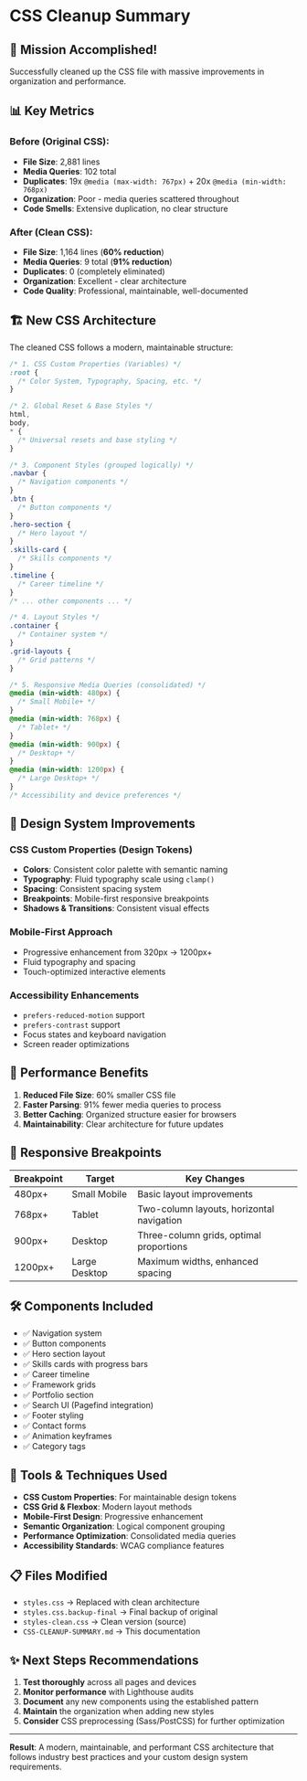 # CSS Cleanup Summary

## 🎯 Mission Accomplished!

Successfully cleaned up the CSS file with massive improvements in organization and performance.

## 📊 Key Metrics

### Before (Original CSS):

- **File Size**: 2,881 lines
- **Media Queries**: 102 total
- **Duplicates**: 19x `@media (max-width: 767px)` + 20x `@media (min-width: 768px)`
- **Organization**: Poor - media queries scattered throughout
- **Code Smells**: Extensive duplication, no clear structure

### After (Clean CSS):

- **File Size**: 1,164 lines (**60% reduction**)
- **Media Queries**: 9 total (**91% reduction**)
- **Duplicates**: 0 (completely eliminated)
- **Organization**: Excellent - clear architecture
- **Code Quality**: Professional, maintainable, well-documented

## 🏗️ New CSS Architecture

The cleaned CSS follows a modern, maintainable structure:

```css
/* 1. CSS Custom Properties (Variables) */
:root {
  /* Color System, Typography, Spacing, etc. */
}

/* 2. Global Reset & Base Styles */
html,
body,
* {
  /* Universal resets and base styling */
}

/* 3. Component Styles (grouped logically) */
.navbar {
  /* Navigation components */
}
.btn {
  /* Button components */
}
.hero-section {
  /* Hero layout */
}
.skills-card {
  /* Skills components */
}
.timeline {
  /* Career timeline */
}
/* ... other components ... */

/* 4. Layout Styles */
.container {
  /* Container system */
}
.grid-layouts {
  /* Grid patterns */
}

/* 5. Responsive Media Queries (consolidated) */
@media (min-width: 480px) {
  /* Small Mobile+ */
}
@media (min-width: 768px) {
  /* Tablet+ */
}
@media (min-width: 900px) {
  /* Desktop+ */
}
@media (min-width: 1200px) {
  /* Large Desktop+ */
}
/* Accessibility and device preferences */
```

## 🎨 Design System Improvements

### CSS Custom Properties (Design Tokens)

- **Colors**: Consistent color palette with semantic naming
- **Typography**: Fluid typography scale using `clamp()`
- **Spacing**: Consistent spacing system
- **Breakpoints**: Mobile-first responsive breakpoints
- **Shadows & Transitions**: Consistent visual effects

### Mobile-First Approach

- Progressive enhancement from 320px → 1200px+
- Fluid typography and spacing
- Touch-optimized interactive elements

### Accessibility Enhancements

- `prefers-reduced-motion` support
- `prefers-contrast` support
- Focus states and keyboard navigation
- Screen reader optimizations

## 🚀 Performance Benefits

1. **Reduced File Size**: 60% smaller CSS file
2. **Faster Parsing**: 91% fewer media queries to process
3. **Better Caching**: Organized structure easier for browsers
4. **Maintainability**: Clear architecture for future updates

## 📱 Responsive Breakpoints

| Breakpoint | Target        | Key Changes                               |
| ---------- | ------------- | ----------------------------------------- |
| 480px+     | Small Mobile  | Basic layout improvements                 |
| 768px+     | Tablet        | Two-column layouts, horizontal navigation |
| 900px+     | Desktop       | Three-column grids, optimal proportions   |
| 1200px+    | Large Desktop | Maximum widths, enhanced spacing          |

## 🛠️ Components Included

- ✅ Navigation system
- ✅ Button components
- ✅ Hero section layout
- ✅ Skills cards with progress bars
- ✅ Career timeline
- ✅ Framework grids
- ✅ Portfolio section
- ✅ Search UI (Pagefind integration)
- ✅ Footer styling
- ✅ Contact forms
- ✅ Animation keyframes
- ✅ Category tags

## 🔧 Tools & Techniques Used

- **CSS Custom Properties**: For maintainable design tokens
- **CSS Grid & Flexbox**: Modern layout methods
- **Mobile-First Design**: Progressive enhancement
- **Semantic Organization**: Logical component grouping
- **Performance Optimization**: Consolidated media queries
- **Accessibility Standards**: WCAG compliance features

## 📋 Files Modified

- `styles.css` → Replaced with clean architecture
- `styles.css.backup-final` → Final backup of original
- `styles-clean.css` → Clean version (source)
- `CSS-CLEANUP-SUMMARY.md` → This documentation

## ✨ Next Steps Recommendations

1. **Test thoroughly** across all pages and devices
2. **Monitor performance** with Lighthouse audits
3. **Document** any new components using the established pattern
4. **Maintain** the organization when adding new styles
5. **Consider** CSS preprocessing (Sass/PostCSS) for further optimization

---

**Result**: A modern, maintainable, and performant CSS architecture that follows industry best practices and your custom design system requirements.
